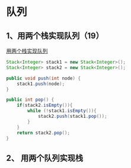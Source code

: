# 队列

## 1、用两个栈实现队列（19）

[用两个栈实现队列](https://www.nowcoder.com/practice/54275ddae22f475981afa2244dd448c6?tpId=13&tqId=11158&tPage=1&rp=1&ru=/ta/coding-interviews&qru=/ta/coding-interviews/question-ranking)

```java
Stack<Integer> stack1 = new Stack<Integer>();
Stack<Integer> stack2 = new Stack<Integer>();

public void push(int node) {
    stack1.push(node);
}

public int pop() {
    if(stack2.isEmpty()){
        while (!stack1.isEmpty()){
            stack2.push(stack1.pop());
        }
    }
    return stack2.pop();
}
```



## 2、 用两个队列实现栈

```java

```



